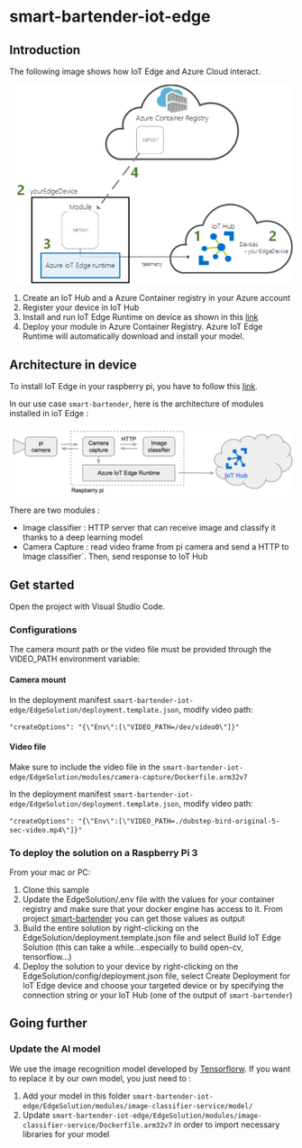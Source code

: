 # smart-bartender-iot-edge

## Introduction

The following image shows how IoT Edge and Azure Cloud interact.

![IoT Edge deployment](img/iot-edge-deployment.png)

1) Create an IoT Hub and a Azure Container registry in your Azure account
2) Register your device in IoT Hub
3) Install and run IoT Edge Runtime on device as shown in this [link](https://docs.microsoft.com/en-us/azure/iot-edge/how-to-install-iot-edge-linux)
4) Deploy your module in Azure Container Registry. Azure IoT Edge Runtime will automatically download and install your model.

## Architecture in device

To install IoT Edge in your raspberry pi, you have to follow this [link](https://docs.microsoft.com/en-us/azure/iot-edge/how-to-install-iot-edge-linux).

In our use case `smart-bartender`, here is the architecture of modules installed in ioT Edge : 

![Iot Architecture](img/architecture-iot-edge.png)

There are two modules :

- Image classifier : HTTP server that can receive image and classify it thanks to a deep learning model
- Camera Capture : read video frame from pi camera and send a HTTP to Image classifier`. Then, send response to IoT Hub

## Get started

Open the project with Visual Studio Code.

### Configurations

The camera mount path or the video file must be provided through the VIDEO_PATH environment variable:

#### Camera mount

In the deployment manifest `smart-bartender-iot-edge/EdgeSolution/deployment.template.json`, modify video path:

    "createOptions": "{\"Env\":[\"VIDEO_PATH=/dev/video0\"]}"

#### Video file

Make sure to include the video file in the `smart-bartender-iot-edge/EdgeSolution/modules/camera-capture/Dockerfile.arm32v7`

In the deployment manifest `smart-bartender-iot-edge/EdgeSolution/deployment.template.json`, modify video path:

    "createOptions": "{\"Env\":[\"VIDEO_PATH=./dubstep-bird-original-5-sec-video.mp4\"]}"

### To deploy the solution on a Raspberry Pi 3

From your mac or PC:

1) Clone this sample
2) Update the EdgeSolution/.env file with the values for your container registry and make sure that your docker engine has access to it.
From project [smart-bartender](https://github.com/xebia-france/smart-bartender.git) you can get those values as output
3) Build the entire solution by right-clicking on the EdgeSolution/deployment.template.json file and select Build IoT Edge Solution (this can take a while...especially to build open-cv, tensorflow...)
4) Deploy the solution to your device by right-clicking on the EdgeSolution/config/deployment.json file, select Create Deployment for IoT Edge device and choose your targeted device or by specifying the connection string or your IoT Hub (one of the output of `smart-bartender`)

## Going further

### Update the AI model

We use the image recognition model developed by [Tensorflorw](https://www.tensorflow.org/tutorials/images/image_recognition).
If you want to replace it by our own model, you just need to : 

1) Add your model in this folder `smart-bartender-iot-edge/EdgeSolution/modules/image-classifier-service/model/`
2) Update `smart-bartender-iot-edge/EdgeSolution/modules/image-classifier-service/Dockerfile.arm32v7` in order to import necessary libraries for your model
